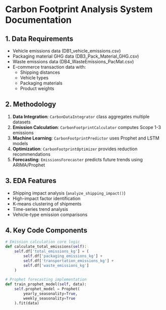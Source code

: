# Carbon Footprint Analysis System Documentation

## 1. Data Requirements
- Vehicle emissions data (DB1_vehicle_emissions.csv)
- Packaging material GHG data (DB3_Pack_Material_GHG.csv)
- Waste emissions data (DB4_WasteEmissions_PacMat.csv)
- E-commerce transaction data with:
  - Shipping distances
  - Vehicle types
  - Packaging materials
  - Product weights

## 2. Methodology
1. **Data Integration**: `CarbonDataIntegrator` class aggregates multiple datasets
2. **Emission Calculation**: `CarbonFootprintCalculator` computes Scope 1-3 emissions
3. **Machine Learning**: `CarbonFootprintPredictor` uses Prophet and LSTM models
4. **Optimization**: `CarbonFootprintOptimizer` provides reduction recommendations
5. **Forecasting**: `EmissionsForecaster` predicts future trends using ARIMA/Prophet

## 3. EDA Features
- Shipping impact analysis (`analyze_shipping_impact()`)
- High-impact factor identification
- K-means clustering of shipments
- Time-series trend analysis
- Vehicle-type emission comparisons

## 4. Key Code Components
```python
# Emission calculation core logic
def calculate_total_emissions(self):
    self.df['total_emissions_kg'] = (
        self.df['packaging_emissions_kg'] +
        self.df['transportation_emissions_kg'] +
        self.df['waste_emissions_kg']
    )
    
# Prophet forecasting implementation
def train_prophet_model(self, data):
    self.prophet_model = Prophet(
        yearly_seasonality=True,
        weekly_seasonality=True
    ).fit(data)